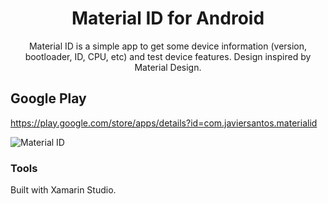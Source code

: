 <h1 align="center">Material ID for Android</h1>

<p align="center">Material ID is a simple app to get some device information (version, bootloader, ID, CPU, etc) and test device features. Design inspired by Material Design.</a>

## Google Play
https://play.google.com/store/apps/details?id=com.javiersantos.materialid

![Material ID](http://i.imgur.com/EB8WNM3.gif)

### Tools
Built with Xamarin Studio.
